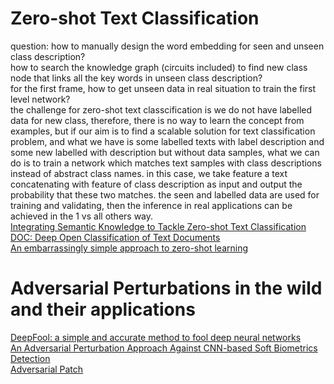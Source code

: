 # Zero-shot Text Classification  
question: how to manually design the word embedding for seen and unseen class description?  
how to search the knowledge graph (circuits included) to find new class node that links all the key words in unseen class description?  
for the first frame, how to get unseen data in real situation to train the first level network?  
the challenge for zero-shot text classcification is we do not have labelled data for new class, therefore, there is no way to learn the concept from examples, 
but if our aim is to find a scalable solution for text classification problem, and what we have is some labelled texts with label description and some new labelled with description but without data samples, 
what we can do is to train a network which matches text samples with class descriptions instead of abstract class names. 
in this case, we take feature a text concatenating with feature of class description as input and output the probability that these two matches. 
the seen and labelled data are used for training and validating, then the inference in real applications can be achieved in the 1 vs all others way.  
[Integrating Semantic Knowledge to Tackle Zero-shot Text Classification](https://arxiv.org/pdf/1903.12626.pdf)  
[DOC: Deep Open Classification of Text Documents](https://arxiv.org/pdf/1709.08716.pdf)  
[An embarrassingly simple approach to zero-shot learning](http://proceedings.mlr.press/v37/romera-paredes15.pdf)  

# Adversarial Perturbations in the wild and their applications   
[DeepFool: a simple and accurate method to fool deep neural networks](https://arxiv.org/pdf/1511.04599.pdf)  
[An Adversarial Perturbation Approach Against
CNN-based Soft Biometrics Detection]()  
[Adversarial Patch](https://arxiv.org/pdf/1712.09665.pdf)  
